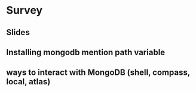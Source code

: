 # Survey
## Slides 
## Installing mongodb mention path variable
## ways to interact with MongoDB (shell, compass, local, atlas)